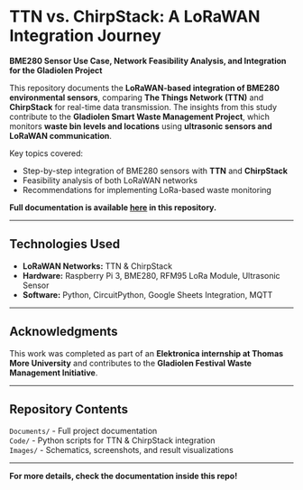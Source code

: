 # TTN vs. ChirpStack: A LoRaWAN Integration Journey  

**BME280 Sensor Use Case, Network Feasibility Analysis, and Integration for the Gladiolen Project**  

This repository documents the **LoRaWAN-based integration of BME280 environmental sensors**, comparing **The Things Network (TTN)** and **ChirpStack** for real-time data transmission. The insights from this study contribute to the **Gladiolen Smart Waste Management Project**, which monitors **waste bin levels and locations** using **ultrasonic sensors and LoRaWAN communication**.  

Key topics covered:  
- Step-by-step integration of BME280 sensors with **TTN** and **ChirpStack**  
- Feasibility analysis of both LoRaWAN networks  
- Recommendations for implementing LoRa-based waste monitoring  

**Full documentation is available **[here](Documents/LoRaWAN%20Report.pdf)** in this repository.**  

---

## **Technologies Used**  
- **LoRaWAN Networks:** TTN & ChirpStack  
- **Hardware:** Raspberry Pi 3, BME280, RFM95 LoRa Module, Ultrasonic Sensor  
- **Software:** Python, CircuitPython, Google Sheets Integration, MQTT  

---

## **Acknowledgments**  
This work was completed as part of an **Elektronica internship at Thomas More University** and contributes to the **Gladiolen Festival Waste Management Initiative**.  

---

## **Repository Contents**  
`Documents/` - Full project documentation  
`Code/` - Python scripts for TTN & ChirpStack integration  
`Images/` - Schematics, screenshots, and result visualizations  

---

**For more details, check the documentation inside this repo!**
